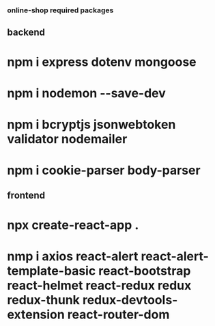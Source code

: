 ### online-shop required packages
## backend
# npm i express dotenv mongoose 
# npm i nodemon --save-dev
# npm i bcryptjs jsonwebtoken validator nodemailer  
# npm i cookie-parser body-parser


## frontend
# npx create-react-app .
# nmp i axios react-alert react-alert-template-basic react-bootstrap react-helmet react-redux redux redux-thunk redux-devtools-extension react-router-dom
# 
